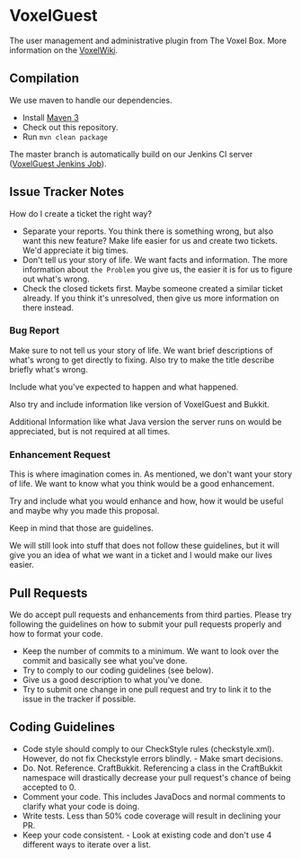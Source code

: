 VoxelGuest
==========

The user management and administrative plugin from The Voxel Box. More information on the [VoxelWiki][VoxelWiki].

Compilation
-----------

We use maven to handle our dependencies.

- Install [Maven 3][Maven]
- Check out this repository.
- Run ```mvn clean package```

The master branch is automatically build on our Jenkins CI server ([VoxelGuest Jenkins Job][JenkinsJob]).

Issue Tracker Notes
-------------------

How do I create a ticket the right way?

- Separate your reports. You think there is something wrong, but also want this new feature? Make life easier for us and create two tickets. We'd appreciate it big times.
- Don't tell us your story of life. We want facts and information. The more information about `the Problem` you give us, the easier it is for us to figure out what's wrong.
- Check the closed tickets first. Maybe someone created a similar ticket already. If you think it's unresolved, then give us more information on there instead.

### Bug Report

Make sure to not tell us your story of life. We want brief descriptions of what's wrong to get directly to fixing.
Also try to make the title describe briefly what's wrong.

Include what you've expected to happen and what happened.

Also try and include information like version of VoxelGuest and Bukkit.

Additional Information like what Java version the server runs on would be appreciated, but is not required at all times.

### Enhancement Request

This is where imagination comes in. As mentioned, we don't want your story of life. We want to know what you think would be a good enhancement.

Try and include what you would enhance and how, how it would be useful and maybe why you made this proposal.

Keep in mind that those are guidelines.


We will still look into stuff that does not follow these guidelines, but it will give you an idea of what we want in a ticket and I would make our lives easier.

Pull Requests
-------------

We do accept pull requests and enhancements from third parties. Please try following the guidelines on how to submit your pull requests properly and how to format your code.

- Keep the number of commits to a minimum. We want to look over the commit and basically see what you've done.
- Try to comply to our coding guidelines (see below).
- Give us a good description to what you've done.
- Try to submit one change in one pull request and try to link it to the issue in the tracker if possible.

Coding Guidelines
-------------

- Code style should comply to our CheckStyle rules (checkstyle.xml). However, do not fix Checkstyle errors blindly. - Make smart decisions.
- Do. Not. Reference. CraftBukkit. Referencing a class in the CraftBukkit namespace will drastically decrease your pull request's chance of being accepted to 0.
- Comment your code. This includes JavaDocs and normal comments to clarify what your code is doing.
- Write tests. Less than 50% code coverage will result in declining your PR.
- Keep your code consistent. - Look at existing code and don't use 4 different ways to iterate over a list.


[VoxelWiki]: http://voxelwiki.com/minecraft/VoxelGuest
[JenkinsJob]: http://ci.thevoxelbox.com/job/VoxelGuest/
[Bukkit]: http://bukkit.org/
[Maven]: http://maven.apache.org/
